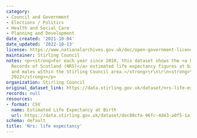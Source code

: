 ```yaml
---
category:
- Council and Government
- Elections / Politics
- Health and Social Care
- Planning and Development
date_created: '2021-10-04'
date_updated: '2022-10-13'
license: https://www.nationalarchives.gov.uk/doc/open-government-licence/version/3/
maintainer: Stirling Council
notes: <p><strong>For each year since 2010, this dataset shows the <a href="https://www.nrscotland.gov.uk/">National
  Records of Scotland (NRS)</a> estimated life expectancy figures at birth for females
  and males within the Stirling Council area.</strong>\r\n\r\n<strong>\xa9 Crown Copyright
  2022</strong></p>
organization: Stirling Council
original_dataset_link: https://data.stirling.gov.uk/dataset/nrs-life-expectancy
records: null
resources:
- format: CSV
  name: Estimated Life Expectancy at Birth
  url: https://data.stirling.gov.uk/dataset/dec88cfe-96fc-4d43-a0f5-1a1f6e073f91/resource/acd7cac6-e1b3-4c39-92f3-b1ba06778d77/download/20221010-stirling-council-nrs-life-epectancy-at-birth-22.09.2022.csv
schema: default
title: 'Nrs: life expectancy'
---
```

